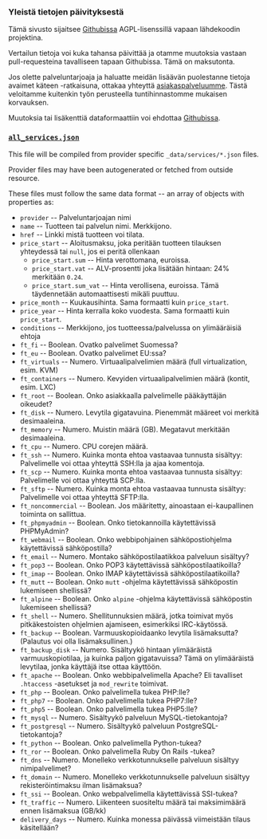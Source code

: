 ### Yleistä tietojen päivityksestä

Tämä sivusto sijaitsee [Githubissa](https://github.com/sendanor/hostingvertailu.info) AGPL-lisenssillä vapaan lähdekoodin projektina.

Vertailun tietoja voi kuka tahansa päivittää ja otamme muutoksia vastaan pull-requesteina tavalliseen tapaan Githubissa. Tämä on maksutonta.

Jos olette palveluntarjoaja ja haluatte meidän lisäävän puolestanne tietoja avaimet käteen -ratkaisuna, ottakaa yhteyttä 
[asiakaspalveluumme](https://ohjelmistoarkkitehti.fi/). Tästä veloitamme kuitenkin työn perusteella tuntihinnastomme 
mukaisen korvauksen.

Muutoksia tai lisäkenttiä dataformaattiin voi ehdottaa [Githubissa](https://github.com/sendanor/hostingvertailu.info/issues).

### [`all_services.json`](https://github.com/sendanor/hostingvertailu.info/blob/master/docs/_data/all_services.json)

This file will be compiled from provider specific `_data/services/*.json` files.
 
Provider files may have been autogenerated or fetched from outside resource. 

These files must follow the same data format -- an array of objects with properties as:

 * `provider` -- Palveluntarjoajan nimi
 * `name` -- Tuotteen tai palvelun nimi. Merkkijono.
 * `href` -- Linkki mistä tuotteen voi tilata.
 * `price_start` -- Aloitusmaksu, joka peritään tuotteen tilauksen yhteydessä tai `null`, jos ei peritä ollenkaan
   * `price_start.sum` -- Hinta verottomana, euroissa.
   * `price_start.vat` -- ALV-prosentti joka lisätään hintaan: 24% merkitään `0.24`.
   * `price_start.sum_vat` -- Hinta verollisena, euroissa. Tämä täydennetään automaattisesti mikäli puuttuu.
 * `price_month` -- Kuukausihinta. Sama formaatti kuin `price_start`.
 * `price_year` -- Hinta kerralla koko vuodesta. Sama formaatti kuin `price_start`.
 * `conditions` -- Merkkijono, jos tuotteessa/palvelussa on ylimääräisiä ehtoja
 * `ft_fi` -- Boolean. Ovatko palvelimet Suomessa?
 * `ft_eu` -- Boolean. Ovatko palvelimet EU:ssa?
 * `ft_virtuals` -- Numero. Virtuaalipalvelimien määrä (full virtualization, esim. KVM)
 * `ft_containers` -- Numero. Kevyiden virtuaalipalvelimien määrä (kontit, esim. LXC)
 * `ft_root` -- Boolean. Onko asiakkaalla palvelimelle pääkäyttäjän oikeudet?
 * `ft_disk` -- Numero. Levytila gigatavuina. Pienemmät määreet voi merkitä desimaaleina.
 * `ft_memory` -- Numero. Muistin määrä (GB). Megatavut merkitään desimaaleina.
 * `ft_cpu` -- Numero. CPU corejen määrä.
 * `ft_ssh` -- Numero. Kuinka monta ehtoa vastaavaa tunnusta sisältyy: Palvelimelle voi ottaa yhteyttä SSH:lla ja ajaa komentoja.
 * `ft_scp` -- Numero. Kuinka monta ehtoa vastaavaa tunnusta sisältyy: Palvelimelle voi ottaa yhteyttä SCP:lla.
 * `ft_sftp` -- Numero. Kuinka monta ehtoa vastaavaa tunnusta sisältyy: Palvelimelle voi ottaa yhteyttä SFTP:lla.
 * `ft_noncommercial` -- Boolean. Jos määritetty, ainoastaan ei-kaupallinen toiminta on sallittua.
 * `ft_phpmyadmin` -- Boolean. Onko tietokannoilla käytettävissä PHPMyAdmin?
 * `ft_webmail` -- Boolean. Onko webbipohjainen sähköpostiohjelma käytettävissä sähköpostilla?
 * `ft_email` -- Numero. Montako sähköpostilaatikkoa palveluun sisältyy?
 * `ft_pop3` -- Boolean. Onko POP3 käytettävissä sähköpostilaatikoilla?
 * `ft_imap` -- Boolean. Onko IMAP käytettävissä sähköpostilaatikoilla?
 * `ft_mutt` -- Boolean. Onko `mutt` -ohjelma käytettävissä sähköpostin lukemiseen shellissä?
 * `ft_alpine` -- Boolean. Onko `alpine` -ohjelma käytettävissä sähköpostin lukemiseen shellissä?
 * `ft_shell` -- Numero. Shellitunnuksien määrä, jotka toimivat myös pitkäkestoisten ohjelmien ajamiseen, esimerkiksi IRC-käytössä.
 * `ft_backup` -- Boolean. Varmuuskopioidaanko levytila lisämaksutta? (Palautus voi olla lisämaksullinen.)
 * `ft_backup_disk` -- Numero. Sisältyykö hintaan ylimääräistä varmuuskopiotilaa, ja kuinka paljon gigatavuissa? Tämä on ylimääräistä levytilaa, jonka käyttäjä itse ottaa käyttöön.
 * `ft_apache` -- Boolean. Onko webbipalvelimella Apache? Eli tavalliset `.htaccess` -asetukset ja `mod_rewrite` toimivat.
 * `ft_php` -- Boolean. Onko palvelimella tukea PHP:lle?
 * `ft_php7` -- Boolean. Onko palvelimella tukea PHP7:lle?
 * `ft_php5` -- Boolean. Onko palvelimella tukea PHP5:lle?
 * `ft_mysql` -- Numero. Sisältyykö palveluun MySQL-tietokantoja?
 * `ft_postgresql` -- Numero. Sisältyykö palveluun PostgreSQL-tietokantoja?
 * `ft_python` -- Boolean. Onko palvelimella Python-tukea?
 * `ft_ror` -- Boolean. Onko palvelimella Ruby On Rails -tukea?
 * `ft_dns` -- Numero. Monelleko verkkotunnukselle palveluun sisältyy nimipalvelimet?
 * `ft_domain` -- Numero. Monelleko verkkotunnukselle palveluun sisältyy rekisteröintimaksu ilman lisämaksua?
 * `ft_ssi` -- Boolean. Onko webpalvelimella käytettävissä SSI-tukea?
 * `ft_traffic` -- Numero. Liikenteen suositeltu määrä tai maksimimäärä ennen lisämaksua (GB/kk)
 * `delivery_days` -- Numero. Kuinka monessa päivässä viimeistään tilaus käsitellään?
 